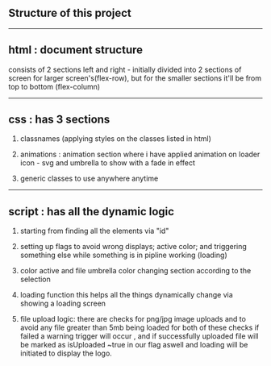 ## **Structure of this project**

---

## **html : document structure**
    
consists of 2 sections left and right - initially divided into 2 sections of screen for larger screen's(flex-row), but for the smaller sections it'll be from top to bottom (flex-column)

---

## **css : has 3 sections** 
    
1. classnames (applying styles on the classes listed in html)

2. animations : animation section where i have applied animation on loader icon - svg and umbrella to show with a fade in effect

3. generic classes to use anywhere anytime

---

## **script : has all the dynamic logic** 
    
1. starting from finding all the elements via "id"

2. setting up flags to avoid wrong displays; active color; and triggering something else while something is in pipline working (loading)
    
3. color active and file umbrella color changing section according to the selection
    
4. loading function this helps all the things dynamically change via showing a loading screen
    
5. file upload logic: there are checks for png/jpg image uploads and to avoid any file greater than 5mb being loaded for both of these checks if failed a warning trigger will occur , and if successfully uploaded file will be marked as isUploaded ~true in our flag aswell and loading will be initiated to display the logo.